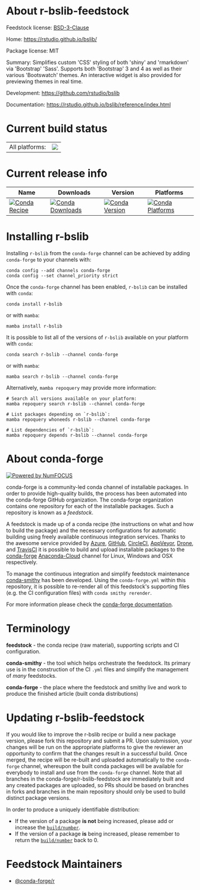 About r-bslib-feedstock
=======================

Feedstock license: [BSD-3-Clause](https://github.com/conda-forge/r-bslib-feedstock/blob/main/LICENSE.txt)

Home: https://rstudio.github.io/bslib/

Package license: MIT

Summary: Simplifies custom 'CSS' styling of both 'shiny' and 'rmarkdown' via 'Bootstrap' 'Sass'. Supports both 'Bootstrap' 3 and 4 as well as their various 'Bootswatch' themes. An interactive widget is also provided for previewing themes in real time.

Development: https://github.com/rstudio/bslib

Documentation: https://rstudio.github.io/bslib/reference/index.html

Current build status
====================


<table><tr><td>All platforms:</td>
    <td>
      <a href="https://dev.azure.com/conda-forge/feedstock-builds/_build/latest?definitionId=11702&branchName=main">
        <img src="https://dev.azure.com/conda-forge/feedstock-builds/_apis/build/status/r-bslib-feedstock?branchName=main">
      </a>
    </td>
  </tr>
</table>

Current release info
====================

| Name | Downloads | Version | Platforms |
| --- | --- | --- | --- |
| [![Conda Recipe](https://img.shields.io/badge/recipe-r--bslib-green.svg)](https://anaconda.org/conda-forge/r-bslib) | [![Conda Downloads](https://img.shields.io/conda/dn/conda-forge/r-bslib.svg)](https://anaconda.org/conda-forge/r-bslib) | [![Conda Version](https://img.shields.io/conda/vn/conda-forge/r-bslib.svg)](https://anaconda.org/conda-forge/r-bslib) | [![Conda Platforms](https://img.shields.io/conda/pn/conda-forge/r-bslib.svg)](https://anaconda.org/conda-forge/r-bslib) |

Installing r-bslib
==================

Installing `r-bslib` from the `conda-forge` channel can be achieved by adding `conda-forge` to your channels with:

```
conda config --add channels conda-forge
conda config --set channel_priority strict
```

Once the `conda-forge` channel has been enabled, `r-bslib` can be installed with `conda`:

```
conda install r-bslib
```

or with `mamba`:

```
mamba install r-bslib
```

It is possible to list all of the versions of `r-bslib` available on your platform with `conda`:

```
conda search r-bslib --channel conda-forge
```

or with `mamba`:

```
mamba search r-bslib --channel conda-forge
```

Alternatively, `mamba repoquery` may provide more information:

```
# Search all versions available on your platform:
mamba repoquery search r-bslib --channel conda-forge

# List packages depending on `r-bslib`:
mamba repoquery whoneeds r-bslib --channel conda-forge

# List dependencies of `r-bslib`:
mamba repoquery depends r-bslib --channel conda-forge
```


About conda-forge
=================

[![Powered by
NumFOCUS](https://img.shields.io/badge/powered%20by-NumFOCUS-orange.svg?style=flat&colorA=E1523D&colorB=007D8A)](https://numfocus.org)

conda-forge is a community-led conda channel of installable packages.
In order to provide high-quality builds, the process has been automated into the
conda-forge GitHub organization. The conda-forge organization contains one repository
for each of the installable packages. Such a repository is known as a *feedstock*.

A feedstock is made up of a conda recipe (the instructions on what and how to build
the package) and the necessary configurations for automatic building using freely
available continuous integration services. Thanks to the awesome service provided by
[Azure](https://azure.microsoft.com/en-us/services/devops/), [GitHub](https://github.com/),
[CircleCI](https://circleci.com/), [AppVeyor](https://www.appveyor.com/),
[Drone](https://cloud.drone.io/welcome), and [TravisCI](https://travis-ci.com/)
it is possible to build and upload installable packages to the
[conda-forge](https://anaconda.org/conda-forge) [Anaconda-Cloud](https://anaconda.org/)
channel for Linux, Windows and OSX respectively.

To manage the continuous integration and simplify feedstock maintenance
[conda-smithy](https://github.com/conda-forge/conda-smithy) has been developed.
Using the ``conda-forge.yml`` within this repository, it is possible to re-render all of
this feedstock's supporting files (e.g. the CI configuration files) with ``conda smithy rerender``.

For more information please check the [conda-forge documentation](https://conda-forge.org/docs/).

Terminology
===========

**feedstock** - the conda recipe (raw material), supporting scripts and CI configuration.

**conda-smithy** - the tool which helps orchestrate the feedstock.
                   Its primary use is in the construction of the CI ``.yml`` files
                   and simplify the management of *many* feedstocks.

**conda-forge** - the place where the feedstock and smithy live and work to
                  produce the finished article (built conda distributions)


Updating r-bslib-feedstock
==========================

If you would like to improve the r-bslib recipe or build a new
package version, please fork this repository and submit a PR. Upon submission,
your changes will be run on the appropriate platforms to give the reviewer an
opportunity to confirm that the changes result in a successful build. Once
merged, the recipe will be re-built and uploaded automatically to the
`conda-forge` channel, whereupon the built conda packages will be available for
everybody to install and use from the `conda-forge` channel.
Note that all branches in the conda-forge/r-bslib-feedstock are
immediately built and any created packages are uploaded, so PRs should be based
on branches in forks and branches in the main repository should only be used to
build distinct package versions.

In order to produce a uniquely identifiable distribution:
 * If the version of a package **is not** being increased, please add or increase
   the [``build/number``](https://docs.conda.io/projects/conda-build/en/latest/resources/define-metadata.html#build-number-and-string).
 * If the version of a package **is** being increased, please remember to return
   the [``build/number``](https://docs.conda.io/projects/conda-build/en/latest/resources/define-metadata.html#build-number-and-string)
   back to 0.

Feedstock Maintainers
=====================

* [@conda-forge/r](https://github.com/conda-forge/r/)

